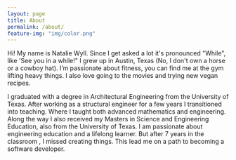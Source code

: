 ```yaml
---
layout: page
title: About
permalink: /about/
feature-img: "img/color.png"
---
```


Hi! My name is Natalie Wyll. Since I get asked a lot it's pronounced "While", like 'See you in a while!" I grew up in Austin, Texas (No, I don't own a horse or a cowboy hat). I’m passionate about fitness, you can find me at the gym lifting heavy things. I also love going to the movies and trying new vegan recipes.

I graduated with a degree in Architectural Engineering from the University of Texas. After working as a structural engineer for a few years I transitioned into teaching. Where I taught both advanced mathematics and engineering. Along the way I also received my Masters in Science and Engineering Education, also from the University of Texas. I am passionate about engineering education and a lifelong learner. But after 7 years in the classroom , I missed creating things. This lead me on a path to becoming a software developer.
